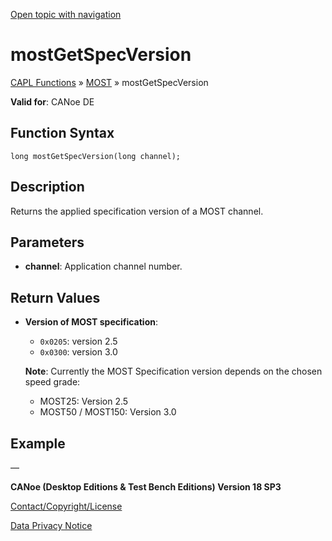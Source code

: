 [Open topic with navigation](../../../../../CANoeDEFamily.htm#Topics/CAPLFunctions/MOST/Functions/CAPLfunctionMOSTGetSpecVersion.md)

# mostGetSpecVersion

[CAPL Functions](../../CAPLfunctions.md) » [MOST](../CAPLfunctionsMOSTOverview.md) » mostGetSpecVersion

**Valid for**: CANoe DE

## Function Syntax

```
long mostGetSpecVersion(long channel);
```

## Description

Returns the applied specification version of a MOST channel.

## Parameters

- **channel**: Application channel number.

## Return Values

- **Version of MOST specification**:
  - `0x0205`: version 2.5
  - `0x0300`: version 3.0

  **Note**: Currently the MOST Specification version depends on the chosen speed grade:
  - MOST25: Version 2.5
  - MOST50 / MOST150: Version 3.0

## Example

—

**CANoe (Desktop Editions & Test Bench Editions) Version 18 SP3**

[Contact/Copyright/License](../../../Shared/ContactCopyrightLicense.md)

[Data Privacy Notice](https://www.vector.com/int/en/company/get-info/privacy-policy/)
